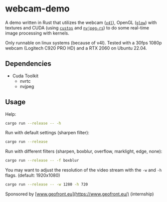 # webcam-demo

A demo written in Rust that utilizes the webcam ([`v4l`](https://github.com/raymanfx/libv4l-rs)), OpenGL ([`glow`](https://github.com/grovesNL/glow)) with textures and CUDA (using [`custos`](https://github.com/elftausend/custos) and [`nvjpeg-rs`](https://github.com/elftausend/nvjpeg-rs)) to do some real-time image processing with kernels.

Only runnable on linux systems (because of v4l).
Tested with a 30fps 1080p webcam (Logitech C920 PRO HD) and a RTX 2060 on Ubuntu 22.04.

## Dependencies
- Cuda Toolkit
    - nvrtc
    - nvjpeg

## Usage

Help:
```bash
cargo run --release -- -h
```
Run with default settings (sharpen filter):
```bash
cargo run --release
```
Run with different filters (sharpen, boxblur, overflow, marklight, edge, none):
```bash
cargo run --release -- -f boxblur
```

You may want to adjust the resolution of the video stream with the `-w` and `-h` flags. (default: 1920x1080)
```bash
cargo run --release -- -w 1280 -h 720
```

Sponsored by [www.geofront.eu](https://www.geofront.eu/) (internship)